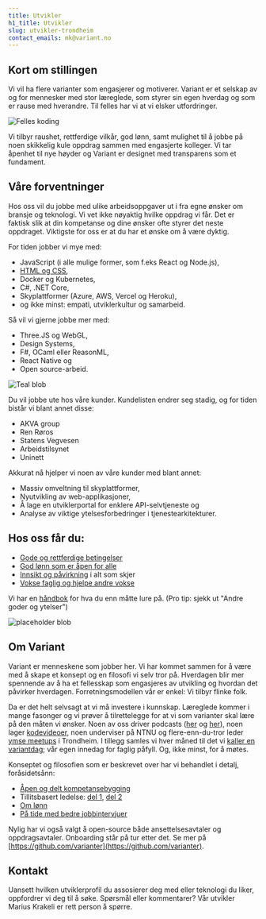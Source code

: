 ```yaml
---
title: Utvikler
h1_title: Utvikler
slug: utvikler-trondheim
contact_emails: mk@variant.no
---
```


## Kort om stillingen

Vi vil ha flere varianter som engasjerer og motiverer. Variant er et selskap av og for mennesker med stor læreglede, som styrer sin egen hverdag og som er rause med hverandre. Til felles har vi at vi elsker utfordringer.

<div class="right margin top-margin negative-right" id="customBlobWrapper_1">

![Felles koding](/work_images/coding.svg)

</div>

Vi tilbyr raushet, rettferdige vilkår, god lønn, samt mulighet til å jobbe på noen skikkelig kule oppdrag sammen med engasjerte kolleger. Vi tar åpenhet til nye høyder og Variant er designet med transparens som et fundament.

## Våre forventninger

Hos oss vil du jobbe med ulike arbeidsoppgaver ut i fra egne ønsker om bransje og teknologi. Vi vet ikke nøyaktig hvilke oppdrag vi får. Det er faktisk slik at din kompetanse og dine ønsker ofte styrer det neste oppdraget. Viktigste for oss er at du har et ønske om å være dyktig.

For tiden jobber vi mye med:

- JavaScript (i alle mulige former, som f.eks React og Node.js),
- [HTML og CSS](https://www.kode24.no/kodenytt/identitetskrise-i-frontend-utvikling/70738327),
- Docker og Kubernetes,
- C#, .NET Core,
- Skyplattformer (Azure, AWS, Vercel og Heroku),
- og ikke minst: empati, utviklerkultur og samarbeid.

Så vil vi gjerne jobbe mer med:

- Three.JS og WebGL,
- Design Systems,
- F#, OCaml eller ReasonML,
- React Native og
- Open source-arbeid.

<div class="right margin">

![Teal blob](/work_images/teal_blob.svg)

</div>

Du vil jobbe ute hos våre kunder. Kundelisten endrer seg stadig, og for tiden bistår vi blant annet disse:

- AKVA group
- Ren Røros
- Statens Vegvesen
- Arbeidstilsynet
- Uninett

Akkurat nå hjelper vi noen av våre kunder med blant annet:

- Massiv omveltning til skyplattformer,
- Nyutvikling av web-applikasjoner,
- Å lage en utviklerportal for enklere API-selvtjeneste og
- Analyse av viktige ytelsesforbedringer i tjenestearkitekturer.

## Hos oss får du:

- [Gode og rettferdige betingelser](https://handbook.variant.no/#betingelser)
- [God lønn som er åpen for alle](https://www.variant.no/kalkulator)
- [Innsikt og påvirkning](https://medium.com/variant-as/bli-en-bedre-variant-7e1926bdcfba#e27f) i alt som skjer
- [Vokse faglig og hjelpe andre vokse](https://medium.com/variant-as/aapen-og-delt-kompetansebygging-c229771eee93)

Vi har en [håndbok](https://handbook.variant.no/) for hva du enn måtte lure på. (Pro tip: sjekk ut "Andre goder og ytelser")

<div class="right margin size-small">

![placeholder blob](/work_images/blob_pink.svg)

</div>

## Om Variant

Variant er menneskene som jobber her. Vi har kommet sammen for å være med å skape et konsept og en filosofi vi selv tror på. Hverdagen blir mer spennende av å ha et fellesskap som engasjeres av utvikling og hvordan det påvirker hverdagen. Forretningsmodellen vår er enkel: Vi tilbyr flinke folk.

Da er det helt selvsagt at vi må investere i kunnskap. Læreglede kommer i mange fasonger og vi prøver å tilrettelegge for at vi som varianter skal lære på den måten vi ønsker. Noen av oss driver podcasts ([her](http://bartjs.io/tag/podcast-episode/) og [her](https://kortslutning.fun/)), noen lager [kodevideoer](https://youtube.com/kodesnutt), noen underviser på NTNU og flere-enn-du-tror leder [ymse meetups](https://www.meetup.com/IXDATrondheim/) i Trondheim. I tillegg samles vi hver måned til det vi [kaller en variantdag](https://medium.com/variant-as/tagged/variantdag); vår egen innedag for faglig påfyll. Og, ikke minst, for å møtes.

Konseptet og filosofien som er beskrevet over har vi behandlet i detalj, foråsidetsånn:

- [Åpen og delt kompetansebygging](https://medium.com/variant-as/aapen-og-delt-kompetansebygging-c229771eee93)
- Tillitsbasert ledelse: [del 1](https://medium.com/variant-as/tillitsbasert-ledelse-del-1-hva-og-hvorfor-86f6aa485cf9), [del 2](https://medium.com/variant-as/tillitsbasert-ledelse-del-2-sette-retning-449452fcc6a6)
- [Om lønn](https://medium.com/variant-as/bonusutbetaling-og-l%C3%B8nnsjusteringer-c6d340f0a6d)
- [På tide med bedre jobbintervjuer](https://medium.com/variant-as/paa-tide-med-bedre-jobbintervjuer-e59f6789a134)

Nylig har vi også valgt å open-source både ansettelsesavtaler og oppdragsavtaler. Onboarding står på tur etter det. Se mer på [https://github.com/varianter](https://github.com/varianter).

## Kontakt

Uansett hvilken utviklerprofil du assosierer deg med eller teknologi du liker, oppfordrer vi deg til å søke. Spørsmål eller kommentarer? Vår utvikler Marius Krakeli er rett person å spørre.
